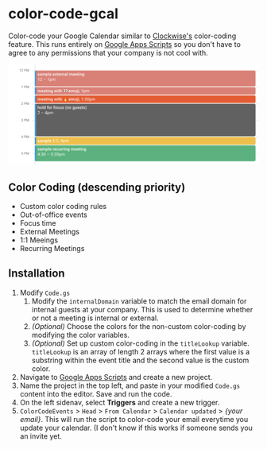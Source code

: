 # color-code-gcal
Color-code your Google Calendar similar to [Clockwise's](https://www.getclockwise.com/) color-coding feature. This runs entirely on [Google Apps Scripts](https://script.google.com/) so you don't have to agree to any permissions that your company is not cool with. 

![enter image description here](https://github.com/kevintrankt/color-code-gcal/blob/main/screenshot.png?raw=true)

## Color Coding (descending priority)
- Custom color coding rules
- Out-of-office events
- Focus time
- External Meetings
- 1:1 Meeings
- Recurring Meetings

## Installation
1. Modify `Code.gs`
	1. Modify the `internalDomain` variable to match the email domain for internal guests at your company.  This is used to determine whether or not a meeting is internal or external.
	2. *(Optional)* Choose the colors for the non-custom color-coding by modifying the color variables.
	3. *(Optional)* Set up custom color-coding in the `titleLookup` variable. `titleLookup` is an array of length 2 arrays where the first value is a substring within the event title and the second value is the custom color.
2. Navigate to [Google Apps Scripts](https://script.google.com/home) and create a new project.
3. Name the project in the top left, and paste in your modified `Code.gs` content into the editor. Save and run the code.
4. On the left sidenav, select **Triggers** and create a new trigger. 
5. `ColorCodeEvents` > `Head` > `From Calendar` > `Calendar updated` > *{your email}*. This will run the script to color-code your email everytime you update your calendar. (I don't know if this works if someone sends you an invite yet.
